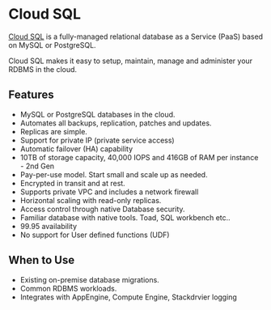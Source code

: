 # Cloud SQL

[Cloud SQL](https://cloud.google.com/sql/docs/) is a fully-managed relational database as a Service (PaaS) based on MySQL or PostgreSQL.

Cloud SQL makes it easy to setup, maintain, manage and administer your RDBMS in the cloud.

## Features

* MySQL or PostgreSQL databases in the cloud.
* Automates all backups, replication, patches and updates.
* Replicas are simple.
* Support for private IP (private service access)
* Automatic failover (HA) capability
* 10TB of storage capacity, 40,000 IOPS and 416GB of RAM per instance - 2nd Gen
* Pay-per-use model. Start small and scale up as needed.
* Encrypted in transit and at rest.
* Supports private VPC and includes a network firewall
* Horizontal scaling with read-only replicas.
* Access control through native Database security.
* Familiar database with native tools. Toad, SQL workbench etc..
* 99.95 availability
* No support for User defined functions (UDF)

## When to Use

* Existing on-premise database migrations.
* Common RDBMS workloads.
* Integrates with AppEngine, Compute Engine, Stackdrvier logging
